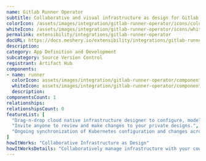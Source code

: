 ```yaml
---
name: Gitlab Runner Operator
subtitle: Collaborative and visual infrastructure as design for Gitlab Runner Operator
colorIcon: /assets/images/integration/gitlab-runner-operator/icons/color/gitlab-runner-operator-color.svg
whiteIcon: /assets/images/integration/gitlab-runner-operator/icons/white/gitlab-runner-operator-white.svg
permalink: extensibility/integrations/gitlab-runner-operator
docURL: https://docs.meshery.io/extensibility/integrations/gitlab-runner-operator
description: 
category: App Definition and Development
subcategory: Source Version Control
registrant: Artifact Hub
components: 
- name: runner
  colorIcon: assets/images/integration/gitlab-runner-operator/components/runner/icons/color/runner-color.svg
  whiteIcon: assets/images/integration/gitlab-runner-operator/components/runner/icons/white/runner-white.svg
  description: 
componentsCount: 1
relationships: 
relationshipsCount: 0
featureList: [
  "Drag-n-drop cloud native infrastructure designer to configure, model, and deploy your workloads.",
  "Invite anyone to review and make changes to your private designs.",
  "Ongoing synchronization of Kubernetes configuration and changes across any number of clusters."
]
howItWorks: "Collaborative Infrastructure as Design"
howItWorksDetails: "Collaboratively manage infrastructure with your coworkers synchronously sharing the same designs."
---
```

